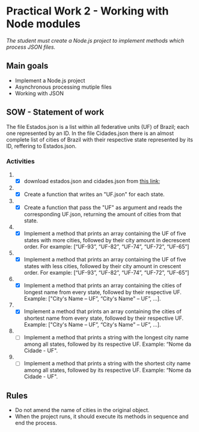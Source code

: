# Practical Work 2 - Working with Node modules

_The student must create a Node.js project to implement methods which process JSON files._

## Main goals

-   Implement a Node.js project
-   Asynchronous processing mutiple files
-   Working with JSON

## SOW - Statement of work

The file Estados.json is a list within all federative units (UF) of Brazil; each one represented by an ID. In the file Cidades.json there is an almost complete list of cities of Brazil with their respective state represented by its ID, reffering to Estados.json.

### Activities

1.  -   [x] download estados.json and cidades.json from [this link](https://github.com/felipefdl/cidades-estados-brasil-json);

2.  -   [x] Create a function that writes an "UF.json" for each state.
3.  -   [x] Create a function that pass the "UF" as argument and reads the corresponding UF.json, returning the amount of cities from that state.
4.  -   [x] Implement a method that prints an array containing the UF of five states with more cities, followed by their city amount in decrescent order. For example: [“UF-93”, “UF-82”, “UF-74”, “UF-72”, “UF-65”]
5.  -   [x] Implement a method that prints an array containing the UF of five states with less cities, followed by their city amount in crescent order. For example: [“UF-93”, “UF-82”, “UF-74”, “UF-72”, “UF-65”]
6.  -   [x] Implement a method that prints an array containing the cities of longest name from every state, followed by their respective UF. Example: ["City's Name – UF”, “City's Name" – UF”, ...].
7.  -   [x] Implement a method that prints an array containing the cities of shortest name from every state, followed by their respective UF. Example: ["City's Name – UF”, “City's Name" – UF”, ...].
8.  -   [ ] Implement a method that prints a string with the longest city name among all states, followed by its respective UF. Example: “Nome da Cidade - UF".
9.  -   [ ] Implement a method that prints a string with the shortest city name among all states, followed by its respective UF. Example: “Nome da Cidade - UF".

## Rules

-   Do not amend the name of cities in the original object.
-   When the project runs, it should execute its methods in sequence and end the process.
